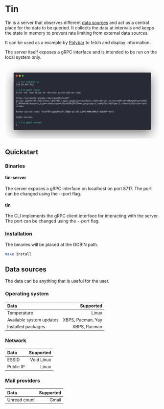 # Tin

Tin is a server that observes different [data sources](#data-sources) and act as a central place for the data to be queried. It collects the data at intervals and keeps the state in memory to prevent rate limiting from external data sources.

It can be used as a example by [Polybar](https://github.com/polybar/polybar) to fetch and display information.

The server itself exposes a gRPC interface and is intended to be run on the local system only.

![cli](img/cli.png)

## Quickstart

### Binaries

#### tin-server

The server exposes a gRPC interface on localhost on port 8717. The port can be changed using the --port flag.

#### tin

The CLI implements the gRPC client interface for interacting with the server. The port can be changed using the --port flag.

### Installation

The binaries will be placed at the GOBIN path.

```bash
make install
```

## Data sources

The data can be anything that is useful for the user.

### Operating system

| Data                     |         Supported |
| :----------------------- | ----------------: |
| Temperature              |             Linux |
| Available system updates | XBPS, Pacman, Yay |
| Installed packages       |      XBPS, Pacman |

### Network

| Data      |  Supported |
| :-------- | ---------: |
| ESSID     | Void Linux |
| Public IP |      Linux |

### Mail providers

| Data         | Supported |
| :----------- | --------: |
| Unread count |     Gmail |
